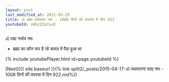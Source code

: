 ```yaml
---
layout: post
last_modified_at: 2021-03-29
title: ॐ ब्रह्मा वर्चसाया नमः - 1008 दिनों की तपस्या में दिन 923
youtubeId: sWGzZZyCuvE
---
```

 
 
 ॐ पद्मा गर्भाय नमः  
 
 -  ब्रह्मा का कौन रूप है जो कमल में पैदा हुआ था 
 
  
 
  
 
 
 
 
 
 


{% include youtubePlayer.html id=page.youtubeId %}
 
[Next]({{ site.baseurl }}{% link  split2/_posts/2015-04-17-ॐ स्थावराणां पठए नमः - 1008 दिनों की तपस्या में दिन 922.md%})
 
